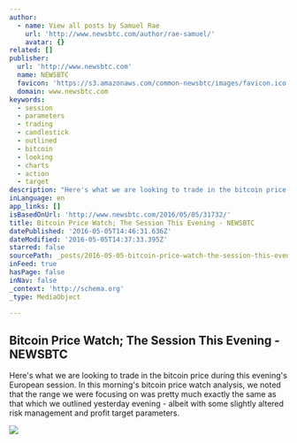 ```yaml
---
author:
  - name: View all posts by Samuel Rae
    url: 'http://www.newsbtc.com/author/rae-samuel/'
    avatar: {}
related: []
publisher:
  url: 'http://www.newsbtc.com'
  name: NEWSBTC
  favicon: 'https://s3.amazonaws.com/common-newsbtc/images/favicon.ico'
  domain: www.newsbtc.com
keywords:
  - session
  - parameters
  - trading
  - candlestick
  - outlined
  - bitcoin
  - looking
  - charts
  - action
  - target
description: "Here's what we are looking to trade in the bitcoin price during this evening's European session. In this morning's bitcoin price watch analysis, we noted that the range we were focusing on was pretty much exactly the same as that which we outlined yesterday evening - albeit with some slightly altered risk management and profit target parameters."
inLanguage: en
app_links: []
isBasedOnUrl: 'http://www.newsbtc.com/2016/05/05/31732/'
title: Bitcoin Price Watch; The Session This Evening - NEWSBTC
datePublished: '2016-05-05T14:46:31.636Z'
dateModified: '2016-05-05T14:37:33.395Z'
starred: false
sourcePath: _posts/2016-05-05-bitcoin-price-watch-the-session-this-evening-newsbtc.md
inFeed: true
hasPage: false
inNav: false
_context: 'http://schema.org'
_type: MediaObject

---
```

<article style=""><h1>Bitcoin Price Watch; The Session This Evening - NEWSBTC</h1><p>Here's what we are looking to trade in the bitcoin price during this evening's European session. In this morning's bitcoin price watch analysis, we noted that the range we were focusing on was pretty much exactly the same as that which we outlined yesterday evening - albeit with some slightly altered risk management and profit target parameters.</p><img src="http://s3.amazonaws.com/main-newsbtc-images/2016/05/05145622/Screen-Shot-2016-05-05-at-15.55.32.png" /></article>